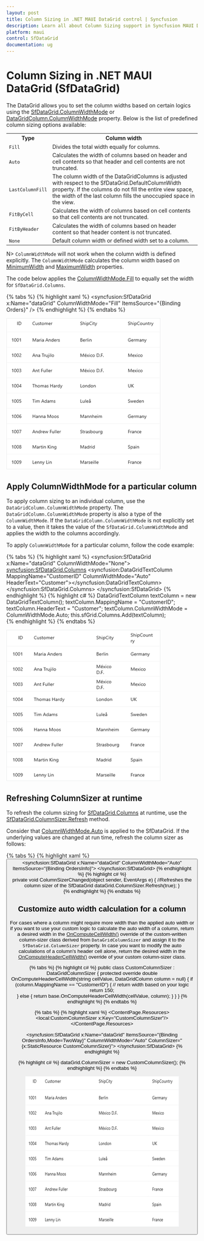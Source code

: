 ```yaml
---
layout: post
title: Column Sizing in .NET MAUI DataGrid control | Syncfusion
description: Learn all about Column Sizing support in Syncfusion MAUI DataGrid (SfDataGrid) control and more here.
platform: maui
control: SfDataGrid
documentation: ug
---
```


# Column Sizing in .NET MAUI DataGrid (SfDataGrid)

The DataGrid allows you to set the column widths based on certain logics using the [SfDataGrid.ColumnWidthMode](https://help.syncfusion.com/cr/maui/Syncfusion.Maui.DataGrid.SfDataGrid.html#Syncfusion_Maui_DataGrid_SfDataGrid_ColumnWidthMode) or [DataGridColumn.ColumnWidthMode](https://help.syncfusion.com/cr/maui/Syncfusion.Maui.DataGrid.DataGridColumn.html#Syncfusion_Maui_DataGrid_DataGridColumn_ColumnWidthMode) property. Below is the list of predefined column sizing options available:

<table>
<tr>
<th>
Type
</th>
<th>
Column width
</th>
</tr>
<tr>
<td>
<code>Fill</code>
</td>
<td>
Divides the total width equally for columns. 
</td>
</tr>
<tr>
<td>
<code>Auto</code>
</td>
<td>
Calculates the width of columns based on header and cell contents so that header and cell contents are not truncated. 
</td>
</tr>
<tr>
<td>
<code>LastColumnFill</code>
</td>
<td>
The column width of the DataGridColumns is adjusted with respect to the SfDataGrid.DefaultColumnWidth property. If the columns do not fill the entire view space, the width of the last column fills the unoccupied space in the view.
</td>
</tr>
<tr>
<td>
<code>FitByCell</code>
</td>
<td>
Calculates the width of columns based on cell contents so that cell contents are not truncated. 
</td>
</tr>
<tr>
<td>
<code>FitByHeader</code>
</td>
<td>
Calculates the width of columns based on header content so that header content is not truncated.  
</td>
</tr>
<tr>
<td>
<code>None</code>
</td>
<td>
Default column width or defined width set to a column.
</td>
</tr>
</table>

N> `ColumnWidthMode` will not work when the column width is defined explicitly. The `ColumnWidthMode` calculates the column width based on [MinimumWidth](https://help.syncfusion.com/cr/maui/Syncfusion.Maui.DataGrid.DataGridColumn.html#Syncfusion_Maui_DataGrid_DataGridColumn_MinimumWidth) and [MaximumWidth](https://help.syncfusion.com/cr/maui/Syncfusion.Maui.DataGrid.DataGridColumn.html#Syncfusion_Maui_DataGrid_DataGridColumn_MaximumWidth) properties.

The code below applies the [ColumnWidthMode.Fill](https://help.syncfusion.com/cr/maui/Syncfusion.Maui.DataGrid.ColumnWidthMode.html#Syncfusion_Maui_DataGrid_ColumnWidthMode_Fill) to equally set the width for `SfDataGrid.Columns`.

{% tabs %}
{% highlight xaml %}
<syncfusion:SfDataGrid  x:Name="dataGrid"
                        ColumnWidthMode="Fill"
                        ItemsSource="{Binding Orders}" />
{% endhighlight %}
{% endtabs %}

![Fill column width mode in .NET MAUI DataGrid](Images\column-sizing\maui-datagrid-fill-column-width-mode.png)


## Apply ColumnWidthMode for a particular column

To apply column sizing to an individual column, use the `DataGridColumn.ColumnWidthMode` property. The `DataGridColumn.ColumnWidthMode` property is also a type of the `ColumnWidthMode`. If the `DataGridColumn.ColumnWidthMode` is not explicitly set to a value, then it takes the value of the `SfDataGrid.ColumnWidthMode` and applies the width to the columns accordingly.

To apply `ColumnWidthMode` for a particular column, follow the code example:

{% tabs %}
{% highlight xaml %}
<syncfusion:SfDataGrid x:Name="dataGrid"
                   ColumnWidthMode="None">
<syncfusion:SfDataGrid.Columns>
   <syncfusion:DataGridTextColumn MappingName="CustomerID" ColumnWidthMode="Auto" HeaderText="Customer"></syncfusion:DataGridTextColumn>
    </syncfusion:SfDataGrid.Columns>
    </syncfusion:SfDataGrid>
{% endhighlight %}
{% highlight c# %}
DataGridTextColumn textColumn = new DataGridTextColumn();
textColumn.MappingName = "CustomerID";
textColumn.HeaderText = "Customer";
textColumn.ColumnWidthMode = ColumnWidthMode.Auto;
this.sfGrid.Columns.Add(textColumn);  
{% endhighlight %}
{% endtabs %}

![Invididual column width mode in .NET MAUI DataGrid](Images\column-sizing\maui-datagrid-invididual-column-width-mode.png)

## Refreshing ColumnSizer at runtime

To refresh the column sizing for [SfDataGrid.Columns](https://help.syncfusion.com/cr/maui/Syncfusion.Maui.DataGrid.SfDataGrid.html#Syncfusion_Maui_DataGrid_SfDataGrid_Columns) at runtime, use the [SfDataGrid.ColumnSizer.Refresh](https://help.syncfusion.com/cr/maui/Syncfusion.Maui.DataGrid.DataGridColumnSizer.html#Syncfusion_Maui_DataGrid_DataGridColumnSizer_Refresh_System_Boolean_) method.

Consider that [ColumnWidthMode.Auto](https://help.syncfusion.com/cr/maui/Syncfusion.Maui.DataGrid.ColumnWidthMode.html#Syncfusion_Maui_DataGrid_ColumnWidthMode_Auto) is applied to the SfDataGrid. If the underlying values are changed at run time, refresh the column sizer as follows:

{% tabs %}
{% highlight xaml %}    
<StackLayout HorizontalOptions="Center" 
             Orientation="Vertical">
    <Button x:Name="button"
            Text="Refresh ColumnSizer"
            HeightRequest="100"
            HorizontalOptions="Center"
            Clicked="ColumnSizerChanged"/>
<syncfusion:SfDataGrid x:Name="dataGrid"
                   ColumnWidthMode="Auto"
                   ItemsSource="{Binding OrdersInfo}">
</syncfusion:SfDataGrid>
</StackLayout>
{% endhighlight %}
{% highlight c# %}  
private void ColumnSizerChanged(object sender, EventArgs e)
{
    //Refreshes the column sizer of the SfDataGrid
    dataGrid.ColumnSizer.Refresh(true);
}    
{% endhighlight %}
{% endtabs %} 
 

## Customize auto width calculation for a column

For cases where a column might require more width than the applied auto width or if you want to use your custom logic to calculate the auto width of a column, return a desired width in the [OnComputeCellWidth()](https://help.syncfusion.com/cr/maui/Syncfusion.Maui.DataGrid.DataGridColumnSizer.html#Syncfusion_Maui_DataGrid_DataGridColumnSizer_OnComputeCellWidth_Syncfusion_Maui_DataGrid_DataGridColumn_System_String_) override of the custom-written column-sizer class derived from `DataGridColumnSizer` and assign it to the `SfDataGrid.ColumnSizer` property.
In case you want to modify the auto calculations of a column's header cell alone, return the desired width in the [OnComputeHeaderCellWidth()](https://help.syncfusion.com/cr/maui/Syncfusion.Maui.DataGrid.DataGridColumnSizer.html#Syncfusion_Maui_DataGrid_DataGridColumnSizer_OnComputeHeaderCellWidth_System_String_Syncfusion_Maui_DataGrid_DataGridColumn_) override of your custom column-sizer class.

{% tabs %}
{% highlight c# %}
public class CustomColumnSizer : DataGridColumnSizer
{
	protected override double OnComputeHeaderCellWidth(string cellValue, DataGridColumn column = null)
	{
		if (column.MappingName == "CustomerID")
		{
                       // return width based on your logic
                       return 150;	
		}
		else
		{
			return base.OnComputeHeaderCellWidth(cellValue, column);
		}
	}
}
{% endhighlight %}
{% endtabs %}

{% tabs %}
{% highlight xaml %}
<ContentPage.Resources>
    <local:CustomColumnSizer x:Key="CustomColumnSizer"/>
</ContentPage.Resources>

<syncfusion:SfDataGrid x:Name="dataGrid"
                        ItemsSource="{Binding OrdersInfo,Mode=TwoWay}"
                        ColumnWidthMode="Auto"
                        ColumnSizer="{x:StaticResource CustomColumnSizer}">
</syncfusion:SfDataGrid>
{% endhighlight %}

{% highlight c# %}
dataGrid.ColumnSizer  = new CustomColumnSizer();
{% endhighlight %}
{% endtabs %}

![Customize Auto Width calculation in .NET MAUI DataGrid](Images\column-sizing\maui-datagrid-customize-column-width-calculation.png)
